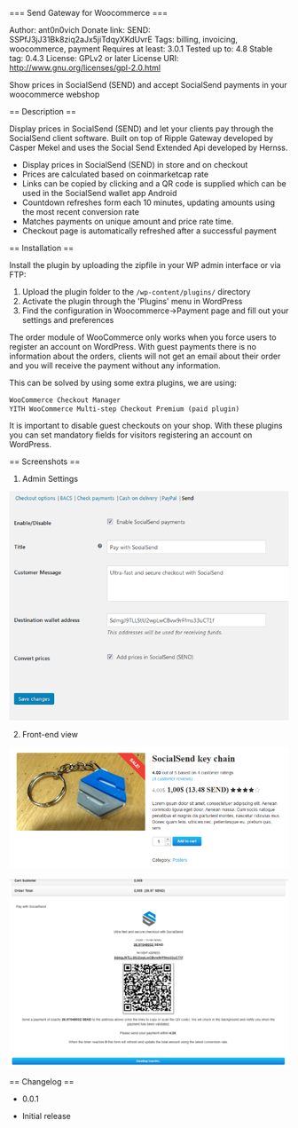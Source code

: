 === Send Gateway for Woocommerce ===

Author: ant0n0vich 
Donate link: SEND: SSPfJ3jJ31Bk8ziq2aJx5jiTdqyXKdUvrE 
Tags: billing, invoicing, woocommerce, payment 
Requires at least: 3.0.1 
Tested up to: 4.8 
Stable tag: 0.4.3 
License: GPLv2 or later 
License URI: http://www.gnu.org/licenses/gpl-2.0.html 

Show prices in SocialSend (SEND) and accept SocialSend payments in your woocommerce webshop

== Description ==

Display prices in SocialSend (SEND) and let your clients pay through the SocialSend client software. Built on top of Ripple Gateway developed by Casper Mekel and uses the Social Send Extended Api developed by Hernss. 

* Display prices in SocialSend (SEND) in store and on checkout
* Prices are calculated based on coinmarketcap rate
* Links can be copied by clicking and a QR code is supplied which can be used in the SocialSend wallet app Android
* Countdown refreshes form each 10 minutes, updating amounts using the most recent conversion rate
* Matches payments on unique amount and price rate time.
* Checkout page is automatically refreshed after a successful payment 

== Installation ==

Install the plugin by uploading the zipfile in your WP admin interface or via FTP:

1. Upload the plugin folder to the `/wp-content/plugins/` directory
2. Activate the plugin through the 'Plugins' menu in WordPress
3. Find the configuration in Woocommerce->Payment page and fill out your settings and preferences

The order module of WooCommerce only works when you force users to register an account on WordPress.
With guest payments there is no information about the orders, clients will not get an email about their order and you will receive the payment without any information.

This can be solved by using some extra plugins, we are using:

    WooCommerce Checkout Manager
    YITH WooCommerce Multi-step Checkout Premium (paid plugin)

It is important to disable guest checkouts on your shop.
With these plugins you can set mandatory fields for visitors registering an account on WordPress.

== Screenshots ==

1. Admin Settings

![screenshot-1](assets/screenshot-1.png?raw=true "screenshot-1")

2. Front-end view

![screenshot-2](assets/screenshot-2.png?raw=true "screenshot-2")

![screenshot-3](assets/screenshot-3.png?raw=true "screenshot-3")

== Changelog ==

- 0.0.1
* Initial release




